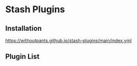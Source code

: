 # Stash Plugins

## Installation

https://withoutpants.github.io/stash-plugins/main/index.yml

## Plugin List
